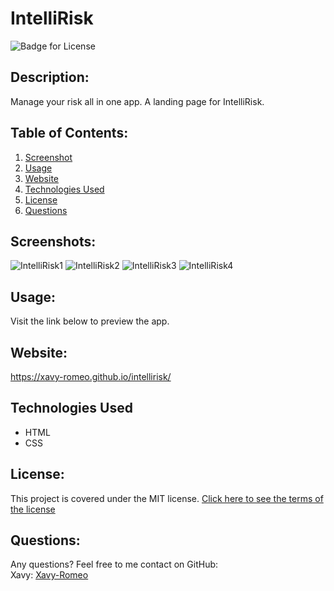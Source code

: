 # IntelliRisk
![Badge for License](https://img.shields.io/badge/license-MIT-blueviolet)

## Description:
Manage your risk all in one app. A landing page for IntelliRisk.

## Table of Contents: 
1. [Screenshot](#Screenshot)
2. [Usage](#Usage)
3. [Website](#Website)
4. [Technologies Used](#Technologies-Used)
5. [License](#License)
6. [Questions](#Questions)

## Screenshots:
![IntelliRisk1](https://user-images.githubusercontent.com/79165884/148307586-3c335bb9-61ba-4f7e-b3db-444bfa57c0b9.png)
![IntelliRisk2](https://user-images.githubusercontent.com/79165884/148307587-42f9ce2a-f8da-4d84-ba9b-3550dc446a82.png)
![IntelliRisk3](https://user-images.githubusercontent.com/79165884/148307589-d3dc22c9-3464-4941-aca3-c11198b0e5fe.png)
![IntelliRisk4](https://user-images.githubusercontent.com/79165884/148307583-7af94f39-dd19-4d78-b7b5-a08b592d92c7.png)

## Usage:
Visit the link below to preview the app.

## Website: 
https://xavy-romeo.github.io/intellirisk/

## Technologies Used
- HTML
- CSS

## License:
This project is covered under the MIT license.
[Click here to see the terms of the license](https://choosealicense.com/licenses/mit/)

## Questions: 
Any questions? Feel free to me contact on GitHub:
<br> Xavy: [Xavy-Romeo](https://github.com/Xavy-Romeo)
